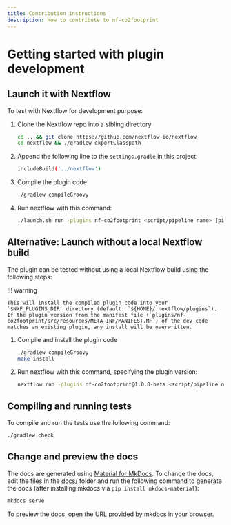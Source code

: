 ```yaml
---
title: Contribution instructions
description: How to contribute to nf-co2footprint
---
```


# Getting started with plugin development

## Launch it with Nextflow

To test with Nextflow for development purpose:

1. Clone the Nextflow repo into a sibling directory

   ```bash
   cd .. && git clone https://github.com/nextflow-io/nextflow
   cd nextflow && ./gradlew exportClasspath
   ```
2. Append the following line to the `settings.gradle` in this project:

   ```bash
   includeBuild('../nextflow')
   ```
3. Compile the plugin code

   ```bash
   ./gradlew compileGroovy
   ```
4. Run nextflow with this command:

   ```bash
   ./launch.sh run -plugins nf-co2footprint <script/pipeline name> [pipeline params]
   ```

## Alternative: Launch without a local Nextflow build

The plugin can be tested without using a local Nextflow build using the following steps:

!!! warning

    This will install the compiled plugin code into your `$NXF_PLUGINS_DIR` directory (default: `${HOME}/.nextflow/plugins`). 
    If the plugin version from the manifest file (`plugins/nf-co2footprint/src/resources/META-INF/MANIFEST.MF`) of the dev code matches an existing plugin, any install will be overwritten.

1. Compile and install the plugin code

   ```bash
   ./gradlew compileGroovy
   make install
   ```
2. Run nextflow with this command, specifying the plugin version:

   ```bash
   nextflow run -plugins nf-co2footprint@1.0.0-beta <script/pipeline name> [pipeline params]
   ```


## Compiling and running tests

To compile and run the tests use the following command:

```bash
./gradlew check
```


## Change and preview the docs

The docs are generated using [Material for MkDocs](https://squidfunk.github.io/mkdocs-material/). To change the docs, edit the files in the [docs/](https://github.com/nextflow-io/nf-co2footprint/tree/master/docs) folder and run the following command to generate the docs (after installing mkdocs via `pip install mkdocs-material`):

```bash
mkdocs serve
```

To preview the docs, open the URL provided by mkdocs in your browser.